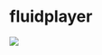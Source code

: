 # fluidplayer

[![](https://data.jsdelivr.com/v1/package/gh/CDNSFree2/fluidplayer/badge)](https://www.jsdelivr.com/package/gh/CDNSFree2/fluidplayer)
